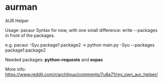 # aurman
AUR Helper

Usage:  pacaur Syntax for now, with one small difference: write --packages in front of the packages.

e.g. pacaur -Syu package1 package2 -> python main.py -Syu --packages package1 package2

Needed packages: **python-requests** and **expac**

More info: https://www.reddit.com/r/archlinux/comments/7u8a71/my_own_aur_helper/

